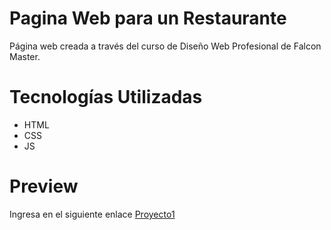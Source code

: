 # Pagina Web para un Restaurante
  Página web creada a través del curso de Diseño Web Profesional de Falcon Master.

# Tecnologías Utilizadas
* HTML
* CSS
* JS

# Preview
Ingresa en el siguiente enlace [Proyecto1](https://david-villegas.github.io/Proyecto1-WebCoffee/)
